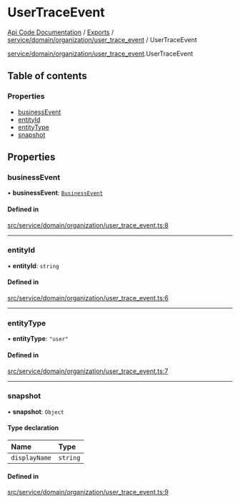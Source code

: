 # UserTraceEvent
 
[Api Code Documentation](../README.md) / [Exports](../modules.md) / [service/domain/organization/user\_trace\_event](../modules/service_domain_organization_user_trace_event.md) / UserTraceEvent

[service/domain/organization/user\_trace\_event](../modules/service_domain_organization_user_trace_event.md).UserTraceEvent

## Table of contents

### Properties

- [businessEvent](service_domain_organization_user_trace_event.UserTraceEvent.md#businessevent)
- [entityId](service_domain_organization_user_trace_event.UserTraceEvent.md#entityid)
- [entityType](service_domain_organization_user_trace_event.UserTraceEvent.md#entitytype)
- [snapshot](service_domain_organization_user_trace_event.UserTraceEvent.md#snapshot)

## Properties

### businessEvent

• **businessEvent**: [`BusinessEvent`](../modules/service_domain_business_event.md#businessevent)

#### Defined in

[src/service/domain/organization/user_trace_event.ts:8](https://github.com/openkfw/TruBudget/blob/26ade46/api/src/service/domain/organization/user_trace_event.ts#L8)

___

### entityId

• **entityId**: `string`

#### Defined in

[src/service/domain/organization/user_trace_event.ts:6](https://github.com/openkfw/TruBudget/blob/26ade46/api/src/service/domain/organization/user_trace_event.ts#L6)

___

### entityType

• **entityType**: ``"user"``

#### Defined in

[src/service/domain/organization/user_trace_event.ts:7](https://github.com/openkfw/TruBudget/blob/26ade46/api/src/service/domain/organization/user_trace_event.ts#L7)

___

### snapshot

• **snapshot**: `Object`

#### Type declaration

| Name | Type |
| :------ | :------ |
| `displayName` | `string` |

#### Defined in

[src/service/domain/organization/user_trace_event.ts:9](https://github.com/openkfw/TruBudget/blob/26ade46/api/src/service/domain/organization/user_trace_event.ts#L9)
